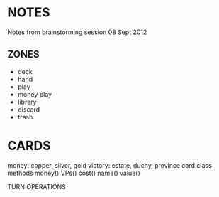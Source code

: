 NOTES
=====
Notes from brainstorming session 08 Sept 2012

ZONES
-----
* deck
* hand
* play
* money play
* library
* discard
* trash

CARDS
=====
money: copper, silver, gold
victory: estate, duchy, province
card class methods
  money()
  VPs()
  cost()
  name()
  value()

TURN OPERATIONS




